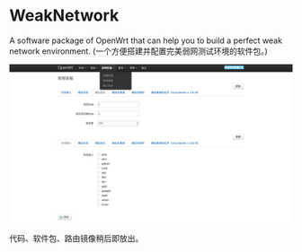 # WeakNetwork
A software package of OpenWrt that can help you to build a perfect weak network environment. (一个方便搭建并配置完美弱网测试环境的软件包。)

![](./weaknetwork_show.jpg)

代码、软件包、路由镜像稍后即放出。
